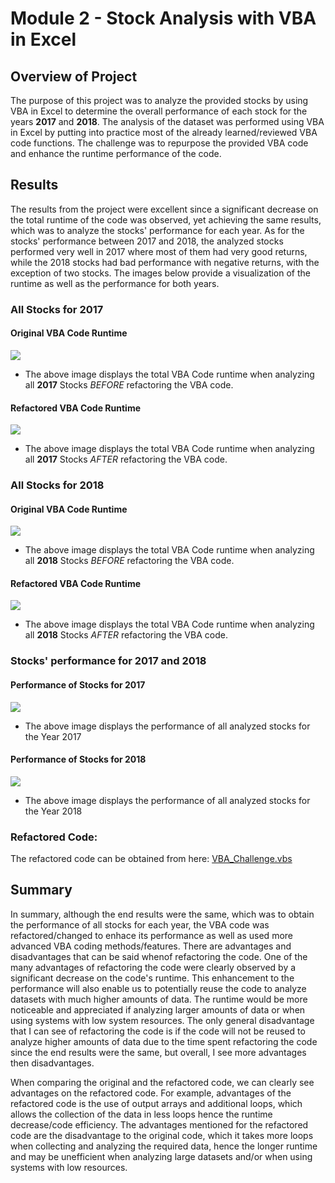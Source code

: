 # Module 2 - Stock Analysis with VBA in Excel

## Overview of Project
The purpose of this project was to analyze the provided stocks by using VBA in Excel to determine the overall performance of each stock for the years **2017** and **2018**.  The analysis of the dataset was performed using VBA in Excel by putting into practice most of the already learned/reviewed VBA code functions.  The challenge was to repurpose the provided VBA code and enhance the runtime performance of the code.

## Results
The results from the project were excellent since a significant decrease on the total runtime of the code was observed, yet achieving the same results, which was to analyze the stocks' performance for each year.  As for the stocks' performance between 2017 and 2018, the analyzed stocks performed very well in 2017 where most of them had very good returns, while the 2018 stocks had bad performance with negative returns, with the exception of two stocks.  The images below provide a visualization of the runtime as well as the performance for both years.

### All Stocks for 2017
#### Original VBA Code Runtime
<image src="./Resources/VBA_Challenge_2017-OriginalCodeRuntime.png">

- The above image displays the total VBA Code runtime when analyzing all **2017** Stocks _BEFORE_ refactoring the VBA code.

#### Refactored VBA Code Runtime
<image src="./Resources/VBA_Challenge_2017.png">

- The above image displays the total VBA Code runtime when analyzing all **2017** Stocks _AFTER_ refactoring the VBA code.

### All Stocks for 2018

#### Original VBA Code Runtime
<image src="./Resources/VBA_Challenge_2018-OriginalCodeRuntime.png">

- The above image displays the total VBA Code runtime when analyzing all **2018** Stocks _BEFORE_ refactoring the VBA code.

#### Refactored VBA Code Runtime
<image src="./Resources/VBA_Challenge_2018.png">

- The above image displays the total VBA Code runtime when analyzing all **2018** Stocks  _AFTER_ refactoring the VBA code.


### Stocks' performance for 2017 and 2018
#### Performance of Stocks for 2017
<image src="./Resources/VBA_Challenge_2017-StocksPerformance.png">

- The above image displays the performance of all analyzed stocks for the Year 2017
  
#### Performance of Stocks for 2018
<image src="./Resources/VBA_Challenge_2018-StocksPerformance.png">

- The above image displays the performance of all analyzed stocks for the Year 2018

### Refactored Code:
The refactored code can be obtained from here: [VBA_Challenge.vbs](https://github.com/eldarias/stock-analysis/blob/main/VBA_Challenge.vbs)



## Summary
In summary, although the end results were the same, which was to obtain the performance of all stocks for each year, the VBA code was refactored/changed to enhace its performance as well as used more advanced VBA coding methods/features.  There are advantages and disadvantages that can be said whenof refactoring the code.  One of the many advantages of refactoring the code were clearly observed by a significant decrease on the code's runtime.  This enhancement to the performance will also enable us to potentially reuse the code to analyze datasets with much higher amounts of data.  The runtime would be more noticeable and appreciated if analyzing larger amounts of data or when using systems with low system resources.  The only general disadvantage that I can see of refactoring the code is if the code will not be reused to analyze higher amounts of data due to the time spent refactoring the code since the end results were the same, but overall, I see more advantages then disadvantages.

When comparing the original and the refactored code, we can clearly see advantages on the refactored code.  For example, advantages of the refactored code is the use of output arrays and additional loops, which allows the collection of the data in less loops hence the runtime decrease/code efficiency.  The advantages mentioned for the refactored code are the disadvantage to the original code, which it takes more loops when collecting and analyzing the required data, hence the longer runtime and may be unefficient when analyzing large datasets and/or when using systems with low resources.